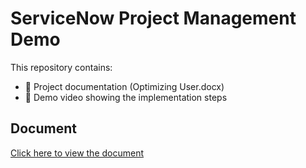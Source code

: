# ServiceNow Project Management Demo
This repository contains:
- 📄 Project documentation (Optimizing User.docx)
- 🎥 Demo video showing the implementation steps

## Document
[Click here to view the document](https://github.com/dhanush007-d/optimizing-user/blob/main/Optimizing%20User.docx)

